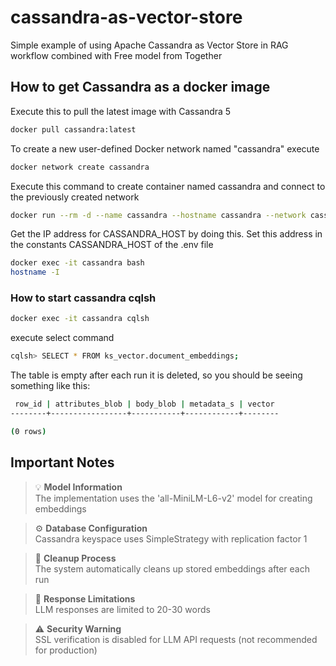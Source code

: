 # cassandra-as-vector-store
Simple example of using Apache Cassandra as Vector Store in RAG workflow combined with Free model from Together
## How to get Cassandra as a docker image

Execute this to pull the latest image with Cassandra 5
```bash
docker pull cassandra:latest
```
To create a new user-defined Docker network named "cassandra" execute

```bash
docker network create cassandra
```
Execute this command to create container named cassandra and connect to the previously created network
```bash
docker run --rm -d --name cassandra --hostname cassandra --network cassandra cassandra
```
Get the IP address for CASSANDRA_HOST by doing this. Set this address in the constants CASSANDRA_HOST of the .env file

```bash
docker exec -it cassandra bash
hostname -I
```

### How to start cassandra cqlsh
```bash
docker exec -it cassandra cqlsh
```

execute select command
```bash
cqlsh> SELECT * FROM ks_vector.document_embeddings;
```

The table is empty after each run it is deleted, so you should be seeing something like this:
```bash
 row_id | attributes_blob | body_blob | metadata_s | vector
--------+-----------------+-----------+------------+--------

(0 rows)
```

## Important Notes

> 💡 **Model Information**  
> The implementation uses the 'all-MiniLM-L6-v2' model for creating embeddings

> ⚙️ **Database Configuration**  
> Cassandra keyspace uses SimpleStrategy with replication factor 1

> 🧹 **Cleanup Process**  
> The system automatically cleans up stored embeddings after each run

> 📝 **Response Limitations**  
> LLM responses are limited to 20-30 words

> ⚠️ **Security Warning**  
> SSL verification is disabled for LLM API requests (not recommended for production)
